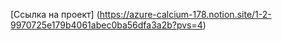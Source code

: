 [Ссылка на проект] (https://azure-calcium-178.notion.site/1-2-9970725e179b4061abec0ba56dfa3a2b?pvs=4)
